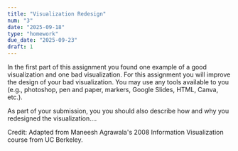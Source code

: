 ```yaml
---
title: "Visualization Redesign"
num: "3"
date: "2025-09-18"
type: "homework"
due_date: "2025-09-23"
draft: 1
---
```


In the first part of this assignment you found one example of a good visualization and one bad visualization. For this assignment you will improve the design of your bad visualization. You may use any tools available to you (e.g., photoshop, pen and paper, markers, Google Slides, HTML, Canva, etc.).

As part of your submission, you you should also describe how and why you redesigned the visualization....

Credit: Adapted from Maneesh Agrawala's 2008 Information Visualization course from UC Berkeley.
